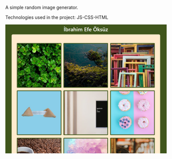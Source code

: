 A simple random image generator.

Technologies used in the project: JS-CSS-HTML

![image](https://github.com/Tennoxic/Random-Image-Generator/blob/main/galleryImage.png)
